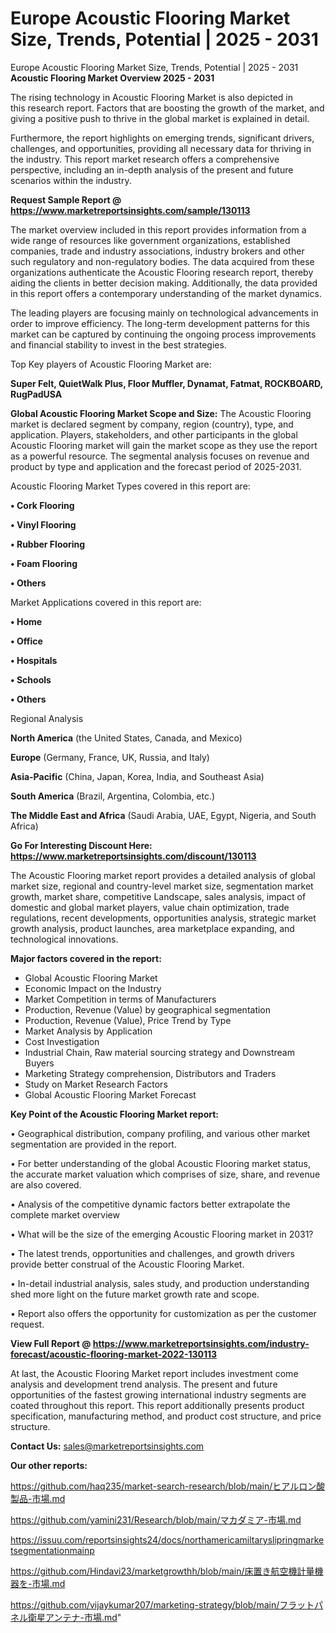 # Europe Acoustic Flooring Market Size, Trends, Potential | 2025 - 2031
Europe Acoustic Flooring Market Size, Trends, Potential | 2025 - 2031
<Strong> Acoustic Flooring Market Overview 2025 - 2031</strong>

The rising technology in Acoustic Flooring Market is also depicted in this research report. Factors that are boosting the growth of the market, and giving a positive push to thrive in the global market is explained in detail.

Furthermore, the report highlights on emerging trends, significant drivers, challenges, and opportunities, providing all necessary data for thriving in the industry. This report market research offers a comprehensive perspective, including an in-depth analysis of the present and future scenarios within the industry.

<strong>Request Sample Report @ <a href=https://www.marketreportsinsights.com/sample/130113>https://www.marketreportsinsights.com/sample/130113</a></strong>

The market overview included in this report provides information from a wide range of resources like government organizations, established companies, trade and industry associations, industry brokers and other such regulatory and non-regulatory bodies. The data acquired from these organizations authenticate the Acoustic Flooring research report, thereby aiding the clients in better decision making. Additionally, the data provided in this report offers a contemporary understanding of the market dynamics.

The leading players are focusing mainly on technological advancements in order to improve efficiency. The long-term development patterns for this market can be captured by continuing the ongoing process improvements and financial stability to invest in the best strategies.

Top Key players of Acoustic Flooring Market are:

<strong>Super Felt, QuietWalk Plus, Floor Muffler, Dynamat, Fatmat, ROCKBOARD, RugPadUSA</strong>

<strong><b>Global Acoustic Flooring Market Scope and Size:</b></strong>
The Acoustic Flooring market is declared segment by company, region (country), type, and application. Players, stakeholders, and other participants in the global Acoustic Flooring market will gain the market scope as they use the report as a powerful resource. The segmental analysis focuses on revenue and product by type and application and the forecast period of 2025-2031.

Acoustic Flooring Market Types covered in this report are:

<strong>• Cork Flooring

• Vinyl Flooring

• Rubber Flooring

• Foam Flooring

• Others</strong>

Market Applications covered in this report are:

<strong>• Home

• Office

• Hospitals

• Schools

• Others</strong> 

Regional Analysis

<strong>North America</strong> (the United States, Canada, and Mexico)

<strong>Europe</strong> (Germany, France, UK, Russia, and Italy)

<strong>Asia-Pacific</strong> (China, Japan, Korea, India, and Southeast Asia)

<strong>South America</strong> (Brazil, Argentina, Colombia, etc.)

<strong>The Middle East and Africa</strong> (Saudi Arabia, UAE, Egypt, Nigeria, and South Africa)

<strong>Go For Interesting Discount Here: <a href=https://www.marketreportsinsights.com/discount/130113>https://www.marketreportsinsights.com/discount/130113</a></strong>

The Acoustic Flooring market report provides a detailed analysis of global market size, regional and country-level market size, segmentation market growth, market share, competitive Landscape, sales analysis, impact of domestic and global market players, value chain optimization, trade regulations, recent developments, opportunities analysis, strategic market growth analysis, product launches, area marketplace expanding, and technological innovations.

<strong><b>Major factors covered in the report:</b></strong>
<ul>
  <li>Global Acoustic Flooring Market </li>
  <li>Economic Impact on the Industry</li>
  <li>Market Competition in terms of Manufacturers</li>
  <li>Production, Revenue (Value) by geographical segmentation</li>
  <li>Production, Revenue (Value), Price Trend by Type</li>
  <li>Market Analysis by Application</li>
  <li>Cost Investigation</li>
  <li>Industrial Chain, Raw material sourcing strategy and Downstream Buyers</li>
  <li>Marketing Strategy comprehension, Distributors and Traders</li>
  <li>Study on Market Research Factors</li>
  <li>Global Acoustic Flooring Market Forecast</li>
</ul>

<strong><b>Key Point of the Acoustic Flooring Market report:</b></strong>

• Geographical distribution, company profiling, and various other market segmentation are provided in the report.

• For better understanding of the global Acoustic Flooring market status, the accurate market valuation which comprises of size, share, and revenue are also covered.

• Analysis of the competitive dynamic factors better extrapolate the complete market overview

• What will be the size of the emerging Acoustic Flooring market in 2031?

• The latest trends, opportunities and challenges, and growth drivers provide better construal of the Acoustic Flooring Market.

• In-detail industrial analysis, sales study, and production understanding shed more light on the future market growth rate and scope.

• Report also offers the opportunity for customization as per the customer request.

<strong><b>View Full Report @ <a href=https://www.marketreportsinsights.com/industry-forecast/acoustic-flooring-market-2022-130113>https://www.marketreportsinsights.com/industry-forecast/acoustic-flooring-market-2022-130113</a></b></strong>


At last, the Acoustic Flooring Market report includes investment come analysis and development trend analysis. The present and future opportunities of the fastest growing international industry segments are coated throughout this report. This report additionally presents product specification, manufacturing method, and product cost structure, and price structure.

<strong>Contact Us:</strong>
sales@marketreportsinsights.com

<strong>Our other reports:</strong>

<a href=https://github.com/haq235/market-search-research/blob/main/ヒアルロン酸製品-市場.md>https://github.com/haq235/market-search-research/blob/main/ヒアルロン酸製品-市場.md</a>

<a href=https://github.com/yamini231/Research/blob/main/マカダミア-市場.md>https://github.com/yamini231/Research/blob/main/マカダミア-市場.md</a>

<a href=https://issuu.com/reportsinsights24/docs/northamericamiltaryslipringmarketsegmentationmainp>https://issuu.com/reportsinsights24/docs/northamericamiltaryslipringmarketsegmentationmainp</a>

<a href=https://github.com/Hindavi23/marketgrowthh/blob/main/床置き航空機計量機器を-市場.md>https://github.com/Hindavi23/marketgrowthh/blob/main/床置き航空機計量機器を-市場.md</a>

<a href=https://github.com/vijaykumar207/marketing-strategy/blob/main/フラットパネル衛星アンテナ-市場.md>https://github.com/vijaykumar207/marketing-strategy/blob/main/フラットパネル衛星アンテナ-市場.md</a>"
